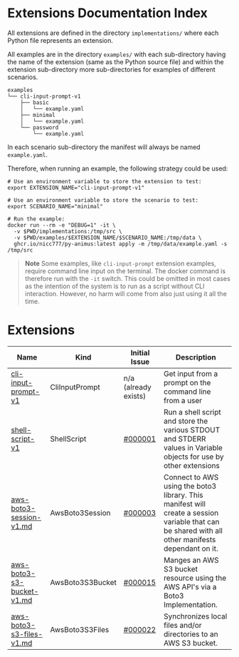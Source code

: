 # Extensions Documentation Index

All extensions are defined in the directory `implementations/` where each Python file represents an extension.

All examples are in the directory `examples/` with each sub-directory having the name of the extension (same as the Python source file) and within the extension sub-directory more sub-directories for examples of different scenarios.

```text
examples
└── cli-input-prompt-v1
    ├── basic
    │   └── example.yaml
    ├── minimal
    │   └── example.yaml
    └── password
        └── example.yaml
```

In each scenario sub-directory the manifest will always be named `example.yaml`.

Therefore, when running an example, the following strategy could be used:

```shell
# Use an environment variable to store the extension to test:
export EXTENSION_NAME="cli-input-prompt-v1"

# Use an environment variable to store the scenario to test:
export SCENARIO_NAME="minimal"

# Run the example:
docker run --rm -e "DEBUG=1" -it \
  -v $PWD/implementations:/tmp/src \
  -v $PWD/examples/$EXTENSION_NAME/$SCENARIO_NAME:/tmp/data \
  ghcr.io/nicc777/py-animus:latest apply -m /tmp/data/example.yaml -s /tmp/src
```

> **Note**
> Some examples, like `cli-input-prompt` extension examples, require command line input on the terminal. The docker command is therefore run with the `-it` switch. This could be omitted in most cases as the intention of the system is to run as a script without CLI interaction. However, no harm will come from also just using it all the time.

# Extensions

| Name                                                     | Kind              | Initial Issue                                                            | Description                                                                                                                                       |
|----------------------------------------------------------|-------------------|--------------------------------------------------------------------------|---------------------------------------------------------------------------------------------------------------------------------------------------|
| [cli-input-prompt-v1](cli-input-prompt-v1.md)            | CliInputPrompt    | n/a (already exists)                                                     | Get input from a prompt on the command line from a user                                                                                           |
| [shell-script-v1](shell-script-v1.md)                    | ShellScript       | [#000001](https://github.com/nicc777/py-animus-extensions/issues/1)      | Run a shell script and store the various STDOUT and STDERR values in Variable objects for use by other extensions                                 |
| [aws-boto3-session-v1.md](aws-boto3-session-v1.md)       | AwsBoto3Session   | [#000003](https://github.com/nicc777/py-animus-extensions/issues/3)      | Connect to AWS using the boto3 library. This manifest will create a session variable that can be shared with all other manifests dependant on it. |
| [aws-boto3-s3-bucket-v1.md](aws-boto3-s3-bucket-v1.md)   | AwsBoto3S3Bucket  | [#000015](https://github.com/nicc777/py-animus-extensions/issues/15)     | Manges an AWS S3 bucket resource using the AWS API's via a Boto3 Implementation.                                                                  |
| [aws-boto3-s3-files-v1.md](aws-boto3-s3-files-v1.md)     | AwsBoto3S3Files   | [#000022](https://github.com/nicc777/py-animus-extensions/issues/22)     | Synchronizes local files and/or directories to an AWS S3 bucket.                                                                                  |
